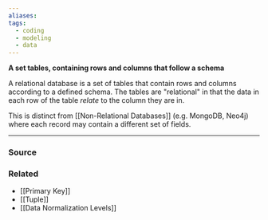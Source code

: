 ```yaml
---
aliases: 
tags:
  - coding
  - modeling
  - data
---
```

**A set tables, containing rows and columns that follow a schema**

A relational database is a set of tables that contain rows and columns according to a defined schema. The tables are "relational" in that the data in each row of the table *relate* to the column they are in.

This is distinct from [[Non-Relational Databases]]  (e.g. MongoDB, Neo4j) where each record may contain a different set of fields. 

---

### Source


### Related
- [[Primary Key]] 
- [[Tuple]] 
- [[Data Normalization Levels]]